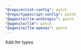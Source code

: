 ```yaml
---
"@repo/eslint-config": patch
"@repo/typescript-config": patch
"@agenite/llm-anthropic": patch
"@agenite/llm": patch
"@agenite/llm-openai": patch
---
```


Add llm types

